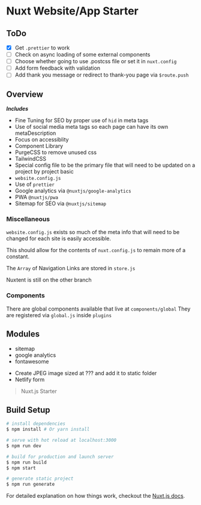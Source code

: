 # Nuxt Website/App Starter

## ToDo

* [x] Get `.prettier` to work
* [ ] Check on async loading of some external components
* [ ] Choose whether going to use .postcss file or set it in `nuxt.config`
* [ ] Add form feedback with validation
* [ ] Add thank you message or redirect to thank-you page via `$route.push`

## Overview

**_Includes_**

* Fine Tuning for SEO by proper use of `hid` in meta tags
* Use of social media meta tags so each page can have its own metaDescription
* Focus on accessiblity
* Component Library
* PurgeCSS to remove unused css
* TailwindCSS
* Special config file to be the primary file that will need to be updated on a project by project basic
* `website.config.js`
* Use of `prettier`
* Google analytics via `@nuxtjs/google-analytics`
* PWA `@nuxtjs/pwa`
* Sitemap for SEO via `@nuxtjs/sitemap`

### Miscellaneous

`website.config.js` exists so much of the meta info that will need to be changed for each site is easily accessible.

This should allow for the contents of `nuxt.config.js` to remain more of a constant.

The `Array` of Navigation Links are stored in `store.js`

Nuxtent is still on the other branch

### Components

There are global components available that live at `components/global`
They are registered via `global.js` inside `plugins`

## Modules

* sitemap
* google analytics
* fontawesome

- Create JPEG image sized at ??? and add it to static folder
- Netlify form

> Nuxt.js Starter

## Build Setup

```bash
# install dependencies
$ npm install # Or yarn install

# serve with hot reload at localhost:3000
$ npm run dev

# build for production and launch server
$ npm run build
$ npm start

# generate static project
$ npm run generate
```

For detailed explanation on how things work, checkout the [Nuxt.js docs](https://github.com/nuxt/nuxt.js).
